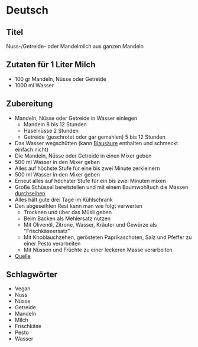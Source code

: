 # Deutsch

## Titel

Nuss-/Getreide- oder Mandelmilch aus ganzen Mandeln

## Zutaten für 1 Liter Milch

* 100 gr Mandeln, Nüsse oder Getreide
* 1000 ml Wasser

## Zubereitung

* Mandeln, Nüsse oder Getreide in Wasser einlegen
    * Mandeln 8 bis 12 Stunden
    * Haselnüsse 2 Stunden
    * Getreide (geschrotet oder gar gemahlen) 5 bis 12 Stunden
* Das Wasser wegschütten (kann [Blausäure](https://de.wikipedia.org/wiki/Cyanwasserstoff) enthalten und schmeckt einfach nicht)
* Die Mandeln, Nüsse oder Getreide in einen Mixer geben
* 500 ml Wasser in den Mixer geben
* Alles auf höchste Stufe für eine bis zwei Minute zerkleinern
* 500 ml Wasser in den Mixer geben
* Erneut alles auf höchster Stufe für ein bis zwei Minuten mixen
* Große Schüssel bereitstellen und mit einem Baumwohltuch die Massen [durchseihen](https://de.wikipedia.org/wiki/Seihen)
* Alles hält gute drei Tage im Kühlschrank
* Den abgeseihten Rest kann man wie folgt verwerten
    * Trocknen und über das Müsli geben
    * Beim Backen als Mehlersatz nutzen
    * Mit Olivenöl, Zitrone, Wasser, Kräuter und Gewürze als "Frischkäseersatz"
    * Mit Knoblauchzehen, gerösteten Paprikaschoten, Salz und Pfeffer zu einer Pesto verarbeiten
    * Mit Nüssen und Früchte zu einer leckeren Masse verarbeiten
* [Quelle](http://www.chefkoch.de/rezepte/2244911359562600/Mandelmilch-Nussmilch.html)

## Schlagwörter

* Vegan
* Nuss
* Nüsse
* Getreide
* Mandeln
* Milch
* Frischkäse
* Pesto
* Wasser
